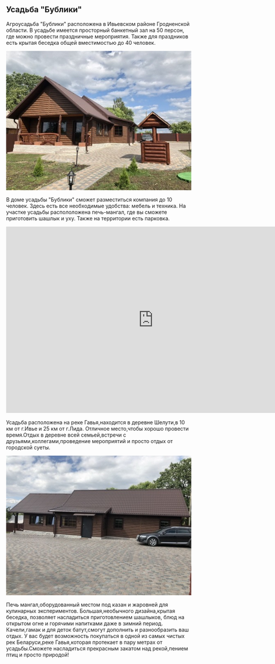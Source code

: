 ## Усадьба "Бублики" 

Агроусадьба "Бублики" расположена в Ивьевском районе Гродненской области. В усадьбе имеется просторный банкетный зал на 50 персон, где можно провести праздничные мероприятия. Также для праздников есть крытая беседка общей вместимостью до 40 человек.

<img width="700px" src="/bybliki.jpg" alt="WebSite Logo" />  

В доме усадьбы "Бублики" сможет разместиться компания до 10 человек. Здесь есть все необходимые удобства: мебель и техника. На участке усадьбы распололожена печь-мангал, где вы сможете приготовить шашлык и уху. Также на территории есть парковка.

<iframe width="800" height="506" src="https://www.youtube.com/embed/kAzF1KaTceA" title="Агроусадьба Бублики" frameborder="0" allow="accelerometer; autoplay; clipboard-write; encrypted-media; gyroscope; picture-in-picture" allowfullscreen></iframe>

Усадьба расположена на реке Гавья,находится в деревне Шелути,в 10 км от г.Ивье и 25 км от г.Лида.
Отличное место,чтобы хорошо провести время.Отдых в деревне всей семьей,встречи с друзьями,коллегами,проведение мероприятий и просто отдых от городской суеты.

<img width="700px" src="/bybliki3.jpg"  alt="WebSite Logo" />

Печь мангал,оборудованный местом под казан и жаровней для кулинарных экспериментов. Большая,необычного дизайна,крытая беседка, позволяет насладиться приготовлением шашлыков, блюд на открытом огне и горячими напитками даже в зимний период.
Качели,гамак и для деток батут,смогут дополнить и разнообразить ваш отдых.
У вас будет возможность покупаться в одной из самых чистых рек Беларуси,реке Гавья,которая протекает в пару метрах от усадьбы.Сможете насладиться прекрасным закатом над рекой,пением птиц и просто природой!